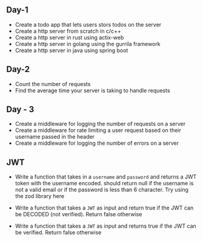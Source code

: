 ## Day-1

- Create a todo app that lets users stors todos on the server
- Create a http server from scratch in c/c++
- Create a http server in rust using actix-web
- Create a http server in golang using the gurrila framework
- Create a http server in java using spring boot

## Day-2

- Count the number of requests
- Find the average time your server is taking to handle requests

## Day - 3

- Create a middleware for logging the number of requests on a server
- Create a middleware for rate limiting a user request based on their username passed in the header
- Create a middleware for logging the number of errors on a server

## JWT

- Write a function that takes in a `username` and `password` and returns a JWT token with the username encoded. should return null if the username is not a valid email or if the password is less than 6 character. Try using the zod library here

- Write a function that takes a `JWT` as input and return true if the JWT can be DECODED (not verified). Return false otherwise

- Write a function that takes a `JWT` as input and returns true if the JWT can be verified. Return false otherwise
